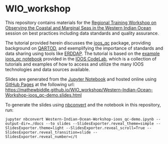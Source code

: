 # WIO_workshop
This repository contains materials for the [Regional Training Workshop on Observing the Coastal and Marginal Seas in the Western Indian Ocean](https://www.clivar.org/events/regional-training-workshop-observing-coastal-and-marginal-seas-western-indian-ocean) 
session on best practices including data standards and quality assurance.

The tutorial provided herein discusses the [ioos_qc](https://github.com/ioos/ioos_qc) package, providing background on 
[QARTOD](https://ioos.noaa.gov/project/qartod/), and exemplifying the importance of standards and data sharing using 
tools like [ERDDAP](https://coastwatch.pfeg.noaa.gov/erddap/index.html). The tutorial is based on the [example ioos_qc notebook](https://ioos.github.io/ioos_code_lab/content/code_gallery/data_analysis_and_visualization_notebooks/2020-02-14-QARTOD_ioos_qc_Water-Level-Example.html) 
provided in the [IOOS CodeLab](https://ioos.github.io/ioos_code_lab/content/intro.html), which is a collection of 
tutorials and examples of how to access and utilize the many IOOS technologies and data sources available.

Slides are generated from the [Jupyter Notebook](https://github.com/MathewBiddle/WIO_workshop/blob/main/Western-Indian-Ocean-Workshop-ioos_qc-demo.ipynb) 
and hosted online using [GitHub Pages](https://pages.github.com/) at the following url: 
<https://mathewbiddle.github.io/WIO_workshop/Western-Indian-Ocean-Workshop-ioos_qc-demo.slides.html>

To generate the slides using [nbconvert](https://nbconvert.readthedocs.io/en/latest/usage.html) and the notebook in this
repository, run:
```shell
jupyter nbconvert Western-Indian-Ocean-Workshop-ioos_qc-demo.ipynb --output-dir=./docs --to slides --SlidesExporter.reveal_theme=simple --SlidesExporter.theme=light --SlidesExporter.reveal_scroll=True --SlidesExporter.reveal_transition=slide --SlidesExporter.reveal_number=c/t
```

